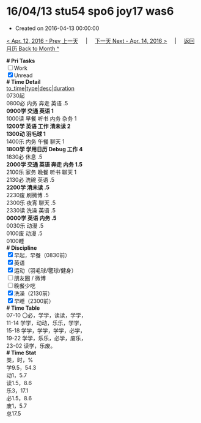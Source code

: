 # 16/04/13 stu54 spo6 joy17 was6

- Created on 2016-04-13 00:00:00

[< Apr. 12, 2016 - Prev 上一天](/lifelogs/2016/04/d12.md) &nbsp; &nbsp; | &nbsp; &nbsp; [下一天 Next - Apr. 14, 2016 >](/lifelogs/2016/04/d14.md) &nbsp; &nbsp; |  &nbsp; &nbsp; [返回月历 Back to Month ^](/lifelogs/2016/04/index.md)
<br/><div><b># Pri Tasks</b></div><div><input type="checkbox"/>Work</div><div><input checked="true" type="checkbox"/>Unread</div><div><b># Time Detail</b></div><div><u>to_time|type|desc|duration</u></div><div>0730起</div><div>0800必 内务 奔走 英语 .5</div><div><b>0900学 交通 英语 1</b></div><div>1000读 早餐 听书 内务 杂务 1</div><div><b>1200学 英语 工作 清未读 2</b></div><div><b>1300动 羽毛球 1</b></div><div>1400乐 内务 午餐 聊天 1</div><div><b>1800学 学用日历 Debug 工作 4</b></div><div>1830必 休息 .5</div><div><b>2000学 交通 英语 奔走 内务 1.5</b></div><div>2100乐 家务 晚餐 听书 聊天 1</div><div>2130必 洗碗 英语 .5</div><div><b>2200学 清未读 .5</b></div><div>2230废 刷微博 .5</div><div>2300乐 夜宵 聊天 .5</div><div>2330读 洗澡 英语 .5</div><div><b>0000学 英语 内务 .5</b></div><div>0030乐 动漫 .5</div><div>0100废 动漫 .5</div><div>0100睡</div><div><b># Discipline</b></div><div><input checked="true" type="checkbox"/>早起，早餐（0830前）</div><div><input checked="true" type="checkbox"/>英语</div><div><input checked="true" type="checkbox"/>运动（羽毛球/毽球/健身）</div><div><input type="checkbox"/>朋友圈 / 微博</div><div><input type="checkbox"/>晚餐少吃</div><div><input checked="true" type="checkbox"/>洗澡（2130前）</div><div><input checked="true" type="checkbox"/>早睡（2300前）</div><div><b># Time Table</b></div><div>07-10 〇必，学学，读读，学学，</div><div>11-14 学学，动动，乐乐，学学，</div><div>15-18 学学，学学，学学，必学，</div><div>19-22 学学，乐乐，必学，废乐，</div><div>23-02 读学，乐废。</div><div><b># Time Stat</b></div><div>类，时，%</div><div>学9.5，54.3</div><div>动1，5.7</div><div>读1.5，8.6</div><div>乐3，17.1</div><div>必1.5，8.6</div><div>废1，5.7</div><div>总17.5</div>
